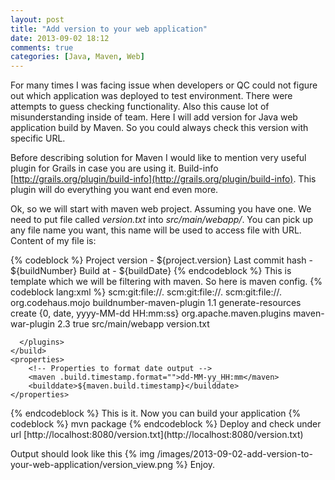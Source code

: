 ```yaml
---
layout: post
title: "Add version to your web application"
date: 2013-09-02 18:12
comments: true
categories: [Java, Maven, Web]
---
```

For many times I was facing issue when developers or QC could not figure out which application was deployed to test environment. There were attempts to guess checking functionality. Also this cause lot of misunderstanding inside of team. Here I will add version for Java web application build by Maven. So you could always check this version with specific URL.

Before describing solution for Maven I would like to mention very useful plugin for Grails in case you are using it. Build-info [http://grails.org/plugin/build-info](http://grails.org/plugin/build-info). This plugin will do everything you want end even more.
<!--more-->
Ok, so we will start with maven web project. Assuming you have one.
We need to put file called _version.txt_ into _src/main/webapp/_. You can pick up any file name you want, this name will be used to access file with URL. Content of my file is:

{% codeblock %}
Project version - ${project.version}
Last commit hash - ${buildNumber}
Build at - ${buildDate}
{% endcodeblock %}
This is template which we will be filtering with maven. So here is maven config.
{% codeblock lang:xml %}
<project>
    <!-- Configuration for Git VCS to grab commit hash -->
    <scm>
        <connection>scm:git:file://.</connection>
        <developerconnection>scm:git:file://.</developerconnection>
        <url>scm:git:file://.</url>
    </scm>
    <build>
      <plugins>
            <!-- Plugin is used to generate build time -->
            <plugin>
                <groupid>org.codehaus.mojo</groupid>
                <artifactid>buildnumber-maven-plugin</artifactid>
                <version>1.1</version>
                <executions>
                    <execution>
                        <phase>generate-resources</phase>
                        <goals>
                            <goal>create</goal>
                        </goals>
                    </execution>
                </executions>
                <configuration>
                    <timestampformat>{0, date, yyyy-MM-dd HH:mm:ss}</timestampformat>
                </configuration>
            </plugin>
            <!-- We need to include version.txt file into filter list. So maven will filter it when will be building *.war -->
            <plugin>
                <groupid>org.apache.maven.plugins</groupid>
                <artifactid>maven-war-plugin</artifactid>
                <version>2.3</version>
                <configuration>
                    <webresources>
                        <resource>
                            <filtering>true</filtering>
                            <directory>src/main/webapp</directory>
                            <includes>
                                <include>version.txt</include>
                            </includes>
                        </resource>
                    </webresources>
                </configuration>
            </plugin>

      </plugins>
    </build>
    <properties>
        <!-- Properties to format date output -->
        <maven .build.timestamp.format="">dd-MM-yy_HH:mm</maven>
        <builddate>${maven.build.timestamp}</builddate>
    </properties>
</project>
{% endcodeblock %}
This is it. Now you can build your application 
{% codeblock %}
mvn package
{% endcodeblock %}
Deploy and check under url [http://localhost:8080/version.txt](http://localhost:8080/version.txt)

Output should look like this
{% img /images/2013-09-02-add-version-to-your-web-application/version_view.png %}
Enjoy.

